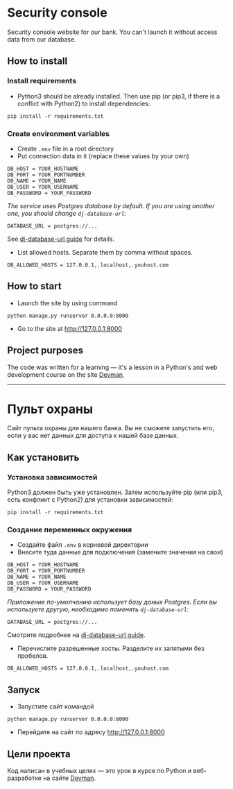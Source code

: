 # Security console

Security console website for our bank. You can't launch it without access data from our database.

## How to install
### Install requirements
- Python3 should be already installed. Then use pip (or pip3, if there is a conflict with Python2) to install dependencies:
```
pip install -r requirements.txt
```
### Create environment variables
- Create `.env` file in a root directory
- Put connection data in it (replace these values by your own)
```
DB_HOST = YOUR_HOSTNAME
DB_PORT = YOUR_PORTNUMBER
DB_NAME = YOUR_NAME
DB_USER = YOUR_USERNAME
DB_PASSWORD = YOUR_PASSWORD
```
*The service uses Postgres database by default. If you are using another one, you should change `dj-database-url`:*
```
DATABASE_URL = postgres://...
```
See [dj-database-url guide](https://github.com/jacobian/dj-database-url) for details.

- List allowed hosts. Separate them by comma without spaces.
```
DB_ALLOWED_HOSTS = 127.0.0.1,.localhost,.youhost.com
```

## How to start
- Launch the site by using command 
```
python manage.py runserver 0.0.0.0:8000
```

- Go to the site at http://127.0.0.1:8000

## Project purposes

The code was written for a learning — it's a lesson in a Python's and web development course on the site [Devman](https://dvmn.org).

*********************************

# Пульт охраны

Сайт пульта охраны для нашего банка. Вы не сможете запустить его, если у вас нет данных для доступа к нашей базе данных.

## Как установить

### Установка зависимостей
Python3 должен быть уже установлен. Затем используйте pip (или pip3, есть конфликт с Python2) для установки зависимостей:
```
pip install -r requirements.txt
```

### Создание переменных окружения
- Создайте файл `.env` в корневой директории
- Внесите туда данные для подключения (замените значения на свои)
```
DB_HOST = YOUR_HOSTNAME
DB_PORT = YOUR_PORTNUMBER
DB_NAME = YOUR_NAME
DB_USER = YOUR_USERNAME
DB_PASSWORD = YOUR_PASSWORD
```
*Приложение по-умолчанию использует базу даных Postgres. Если вы используете другую, необходимо поменять `dj-database-url`:*
```
DATABASE_URL = postgres://...
```
Смотрите подробнее на [dj-database-url guide](https://github.com/jacobian/dj-database-url).

- Перечислите разрешенные хосты. Разделите их запятыми без пробелов.
```
DB_ALLOWED_HOSTS = 127.0.0.1,.localhost,.youhost.com
```
## Запуск
- Запустите сайт командой 
```
python manage.py runserver 0.0.0.0:8000
```

- Перейдите на сайт по адресу http://127.0.0.1:8000

## Цели проекта

Код написан в учебных целях — это урок в курсе по Python и веб-разработке на сайте [Devman](https://dvmn.org).
